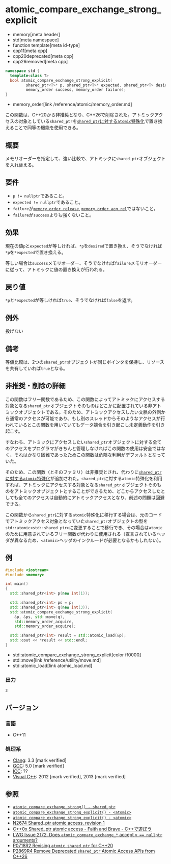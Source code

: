 # atomic_compare_exchange_strong_explicit
* memory[meta header]
* std[meta namespace]
* function template[meta id-type]
* cpp11[meta cpp]
* cpp20deprecated[meta cpp]
* cpp26removed[meta cpp]

```cpp
namespace std {
  template<class T>
  bool atomic_compare_exchange_strong_explicit(
         shared_ptr<T>* p, shared_ptr<T>* expected, shared_ptr<T> desired,
         memory_order success, memory_order failure);
}
```
* memory_order[link /reference/atomic/memory_order.md]

この関数は、C++20から非推奨となり、C++26で削除された。アトミックアクセスの対象としている`shared_ptr`を[`shared_ptr`に対する`atomic`特殊化](/reference/memory/atomic.md)で置き換えることで同等の機能を使用できる。

## 概要
メモリオーダーを指定して、強い比較で、アトミックに`shared_ptr`オブジェクトを入れ替える。


## 要件
- `p != nullptr`であること。
- `expected != nullptr`であること。
- `failure`が[`memory_order_release`](/reference/atomic/memory_order.md), [`memory_order_acq_rel`](/reference/atomic/memory_order.md)ではないこと。
- `failure`が`success`よりも強くないこと。


## 効果
現在の値`p`と`expected`が等しければ、`*p`を`desired`で置き換え、そうでなければ`*p`を`*expected`で置き換える。

等しい場合は`success`メモリオーダー、そうでなければ`failure`メモリオーダーに従って、アトミックに値の置き換えが行われる。



## 戻り値
`*p`と`*expected`が等しければ`true`、そうでなければ`false`を返す。


## 例外
投げない


## 備考
等値比較は、2つの`shared_ptr`オブジェクトが同じポインタを保持し、リソースを共有していれば`true`となる。

## 非推奨・削除の詳細

この関数はフリー関数であるため、この関数によってアトミックにアクセスする対象となる`shared_ptr`オブジェクトそのものはどこかに配置されている非アトミックオブジェクトである。そのため、アトミックアクセスしたい文脈の外側から通常のアクセスが可能であり、もし別のスレッドからそのようなアクセスが行われているとこの関数を用いていてもデータ競合を引き起こし未定義動作を引き起こす。

すなわち、アトミックにアクセスしたい`shared_ptr`オブジェクトに対する全てのアクセスをプログラマがきちんと管理しなければこの関数の使用は安全ではなく、それはかなり困難であったためこの関数は危険な利用がデフォルトとなっていた。

そのため、この関数（とそのファミリ）は非推奨とされ、代わりに[`shared_ptr`に対する`atomic`特殊化](/reference/memory/atomic.md)が追加された。`shared_ptr`に対する`atomic`特殊化を利用すれば、アトミックにアクセスする対象となる`shared_ptr`オブジェクトそのものをアトミックオブジェクトとすることができるため、どこからアクセスしたとしても全てのアクセスは自動的にアトミックアクセスとなり、前述の問題は回避できる。

この関数から`shared_ptr`に対する`atomic`特殊化に移行する場合は、元のコードでアトミックアクセス対象となっていた`shared_ptr`オブジェクトの型を`std::atomic<std::shared_ptr>`に変更することで移行でき、その場合は`atomic`のために用意されているフリー関数が代わりに使用される（宣言されているヘッダが異なるため、`<atomic>`ヘッダのインクルードが必要となるかもしれない）。

## 例
```cpp example
#include <iostream>
#include <memory>

int main()
{
  std::shared_ptr<int> p(new int(1));

  std::shared_ptr<int> ps = p;
  std::shared_ptr<int> q(new int(3));
  std::atomic_compare_exchange_strong_explicit(
    &p, &ps, std::move(q),
    std::memory_order_acquire,
    std::memory_order_acquire);

  std::shared_ptr<int> result = std::atomic_load(&p);
  std::cout << *result << std::endl;
}
```
* std::atomic_compare_exchange_strong_explicit[color ff0000]
* std::move[link /reference/utility/move.md]
* std::atomic_load[link atomic_load.md]


### 出力
```
3
```


## バージョン
### 言語
- C++11

### 処理系
- [Clang](/implementation.md#clang): 3.3 [mark verified]
- [GCC](/implementation.md#gcc): 5.0 [mark verified]
- [ICC](/implementation.md#icc): ??
- [Visual C++](/implementation.md#visual_cpp): 2012 [mark verified], 2013 [mark verified]


## 参照
- [`atomic_compare_exchange_strong() - shared_ptr`](atomic_compare_exchange_strong.md)
- [`atomic_compare_exchange_strong_explicit() - <atomic>`](/reference/atomic/atomic_compare_exchange_strong_explicit.md)
- [`atomic_compare_exchange_strong_explicit() - <atomic>`](/reference/atomic/atomic_compare_exchange_strong_explicit.md)
- [N2674 Shared_ptr atomic access, revision 1](http://www.open-std.org/jtc1/sc22/wg21/docs/papers/2008/n2674.htm)
- [C++0x Shared_ptr atomic access - Faith and Brave - C++で遊ぼう](http://faithandbrave.hateblo.jp/entry/20081015/1224066366)
- [LWG Issue 2172. Does `atomic_compare_exchange_*` accept `v == nullptr` arguments?](http://www.open-std.org/jtc1/sc22/wg21/docs/lwg-defects.html#2172)
- [P0718R2 Revising `atomic_shared_ptr` for C++20](http://www.open-std.org/jtc1/sc22/wg21/docs/papers/2017/p0718r2.html)
- [P2869R4 Remove Deprecated `shared_ptr` Atomic Access APIs from C++26](https://open-std.org/jtc1/sc22/wg21/docs/papers/2024/p2869r4.pdf)
